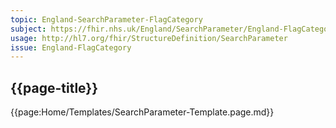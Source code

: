 ```yaml
---
topic: England-SearchParameter-FlagCategory
subject: https://fhir.nhs.uk/England/SearchParameter/England-FlagCategory
usage: http://hl7.org/fhir/StructureDefinition/SearchParameter
issue: England-FlagCategory
---
```


## {{page-title}}

{{page:Home/Templates/SearchParameter-Template.page.md}}